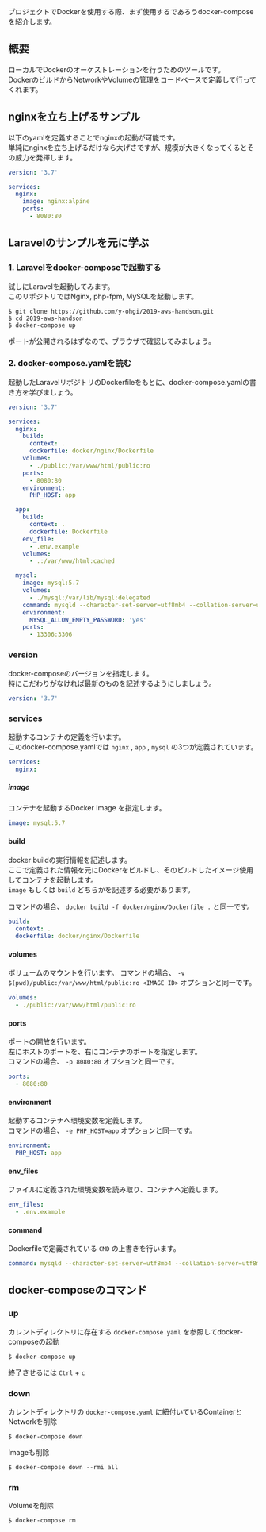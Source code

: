 プロジェクトでDockerを使用する際、まず使用するであろうdocker-composeを紹介します。

## 概要
ローカルでDockerのオーケストレーションを行うためのツールです。  
DockerのビルドからNetworkやVolumeの管理をコードベースで定義して行ってくれます。

## nginxを立ち上げるサンプル
以下のyamlを定義することでnginxの起動が可能です。  
単純にnginxを立ち上げるだけなら大げさですが、規模が大きくなってくるとその威力を発揮します。
```yaml
version: '3.7'

services:
  nginx:
    image: nginx:alpine
    ports:
      - 8080:80
```

## Laravelのサンプルを元に学ぶ
### 1. Laravelをdocker-composeで起動する
試しにLaravelを起動してみます。  
このリポジトリではNginx, php-fpm, MySQLを起動します。
```
$ git clone https://github.com/y-ohgi/2019-aws-handson.git
$ cd 2019-aws-handson
$ docker-compose up
```

ポートが公開されるはずなので、ブラウザで確認してみましょう。

### 2. docker-compose.yamlを読む
起動したLaravelリポジトリのDockerfileをもとに、docker-compose.yamlの書き方を学びましょう。  

```yaml
version: '3.7'

services:
  nginx:
    build:
      context: .
      dockerfile: docker/nginx/Dockerfile
    volumes:
      - ./public:/var/www/html/public:ro
    ports:
      - 8080:80
    environment:
      PHP_HOST: app

  app:
    build:
      context: .
      dockerfile: Dockerfile
    env_file:
      - .env.example
    volumes:
      - .:/var/www/html:cached

  mysql:
    image: mysql:5.7
    volumes:
      - ./mysql:/var/lib/mysql:delegated
    command: mysqld --character-set-server=utf8mb4 --collation-server=utf8mb4_general_ci
    environment:
      MYSQL_ALLOW_EMPTY_PASSWORD: 'yes'
    ports:
      - 13306:3306
```

### version
docker-composeのバージョンを指定します。  
特にこだわりがなければ最新のものを記述するようにしましょう。
```yaml
version: '3.7'
```

### services
起動するコンテナの定義を行います。  
このdocker-compose.yamlでは `nginx` , `app` , `mysql` の3つが定義されています。  

```yaml
services:
  nginx:
```


##### image
コンテナを起動するDocker Image を指定します。
```yaml
image: mysql:5.7
```

#### build
docker buildの実行情報を記述します。  
ここで定義された情報を元にDockerをビルドし、そのビルドしたイメージ使用してコンテナを起動します。  
`image` もしくは `build` どちらかを記述する必要があります。

コマンドの場合、 `docker build -f docker/nginx/Dockerfile .` と同一です。

```yaml
build:
  context: .
  dockerfile: docker/nginx/Dockerfile
```

#### volumes
ボリュームのマウントを行います。
コマンドの場合、 `-v $(pwd)/public:/var/www/html/public:ro <IMAGE ID>` オプションと同一です。
```yaml
volumes:
  - ./public:/var/www/html/public:ro
```

#### ports
ポートの開放を行います。  
左にホストのポートを、右にコンテナのポートを指定します。  
コマンドの場合、 `-p 8080:80` オプションと同一です。
```yaml
ports:
  - 8080:80
```

#### environment
起動するコンテナへ環境変数を定義します。  
コマンドの場合、 `-e PHP_HOST=app` オプションと同一です。
```yaml
environment:
  PHP_HOST: app
```

#### env_files
ファイルに定義された環境変数を読み取り、コンテナへ定義します。
```yaml
env_files:
  - .env.example
```

#### command
Dockerfileで定義されている `CMD` の上書きを行います。
```yaml
command: mysqld --character-set-server=utf8mb4 --collation-server=utf8mb4_general_ci
```

## docker-composeのコマンド
### up
カレントディレクトリに存在する `docker-compose.yaml` を参照してdocker-composeの起動
```
$ docker-compose up
```
終了させるには `Ctrl` + `c` 

### down
カレントディレクトリの `docker-compose.yaml` に紐付いているContainerとNetworkを削除
```
$ docker-compose down
```

Imageも削除
```
$ docker-compose down --rmi all
```

### rm
Volumeを削除
```
$ docker-compose rm
```
